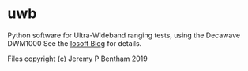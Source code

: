 # uwb
Python software for Ultra-Wideband ranging tests, using the Decawave DWM1000
See the [Iosoft Blog](https://iosoft.blog/real-time-location-ultra-wideband/) for details.

Files copyright (c) Jeremy P Bentham 2019

